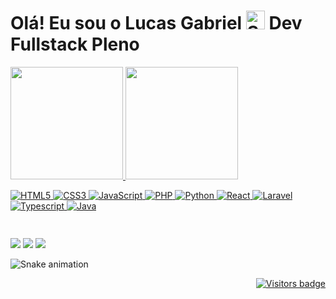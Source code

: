 # Olá! Eu sou o Lucas Gabriel <img width="30" src="https://emojis.slackmojis.com/emojis/images/1531849430/4246/blob-sunglasses.gif?1531849430" alt="Sunglasses emoji" /> Dev Fullstack Pleno

 <div>
  <a href="https://github.com/luhcasgabriel">
  <img height="180em" src="https://github-readme-stats.vercel.app/api?username=luhcasgabriel&show_icons=true&theme=dracula&include_all_commits=true&count_private=true"/>
  <img height="180em" src="https://github-readme-stats.vercel.app/api/top-langs/?username=luhcasgabriel&layout=compact&langs_count=7&theme=dracula"/>
</div>


<div style="display: flex"><br>

  ![HTML5](https://img.shields.io/badge/html5-%23E34F26.svg?style=for-the-badge&logo=html5&logoColor=white) ![CSS3](https://img.shields.io/badge/css3-%231572B6.svg?style=for-the-badge&logo=css3&logoColor=white) ![JavaScript](https://img.shields.io/badge/javascript-%23323330.svg?style=for-the-badge&logo=javascript&logoColor=%23F7DF1E) ![PHP](https://img.shields.io/badge/php-%23777BB4.svg?style=for-the-badge&logo=php&logoColor=white) ![Python](https://img.shields.io/badge/PYTHON-%2335495e.svg?style=for-the-badge&logo=python&logoColor=%234FC08D) ![React](https://img.shields.io/badge/react-%2320232a.svg?style=for-the-badge&logo=react&logoColor=%2361DAFB) ![Laravel](https://img.shields.io/badge/laravel-%23FF2D20.svg?style=for-the-badge&logo=laravel&logoColor=white) ![Typescript](https://img.shields.io/badge/TYPESCRIPT-%2335495e.svg?style=for-the-badge&logo=typescript&logoColor=red) ![Java](https://img.shields.io/badge/JAVA-orange.svg?style=for-the-badge&logo=java&logoColor=white) 
  
</div>
  
  ##

<div> 
  <a href="https://instagram.com/_luhcasgabriel" target="_blank"><img src="https://img.shields.io/badge/-Instagram-%23E4405F?style=for-the-badge&logo=instagram&logoColor=white" target="_blank"></a>
  <a href = "lucaslvr82@gmail.com"><img src="https://img.shields.io/badge/-Gmail-%23333?style=for-the-badge&logo=gmail&logoColor=white" target="_blank"></a>
  <a href="https://www.linkedin.com/in/luhcasgabriel" target="_blank"><img src="https://img.shields.io/badge/-LinkedIn-%230077B5?style=for-the-badge&logo=linkedin&logoColor=white" target="_blank"></a> 
 
 ![Snake animation](https://github.com/luhcasgabriel/blob/main/github-contribution-grid-snake.svg)
 
</div>


<div align="right">
  <a href="https://badges.pufler.dev">
      <img src="https://badges.pufler.dev/visits/luhcasgabriel/LuhcasGabriel" alt="Visitors badge" />
   </a>
</div>

